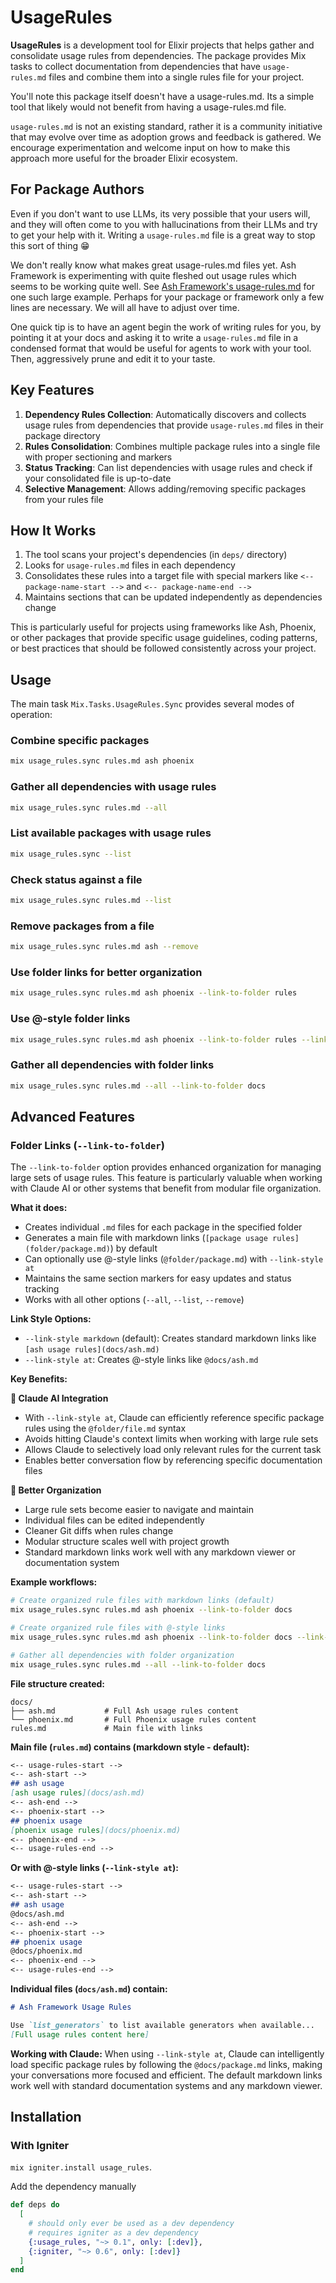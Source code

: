 # UsageRules

**UsageRules** is a development tool for Elixir projects that helps gather and consolidate usage rules from dependencies. The package provides Mix tasks to collect documentation from dependencies that have `usage-rules.md` files and combine them into a single rules file for your project.

You'll note this package itself doesn't have a usage-rules.md. Its a simple tool that likely would not benefit from having a usage-rules.md file.

`usage-rules.md` is not an existing standard, rather it is a community initiative that may evolve over time as adoption grows and feedback is gathered. We encourage experimentation and welcome input on how to make this approach more useful for the broader Elixir ecosystem.

## For Package Authors

Even if you don't want to use LLMs, its very possible that your users will, and they will often come to you with hallucinations from their LLMs and try to get your help with it. Writing a `usage-rules.md` file is a great way to stop this sort of thing 😁

We don't really know what makes great usage-rules.md files yet. Ash Framework is experimenting with quite fleshed out usage rules which seems to be working quite well. See [Ash Framework's usage-rules.md](https://github.com/ash-project/ash/blob/main/usage-rules.md) for one such large example. Perhaps for your package or framework only a few lines are necessary. We will all have to adjust over time.

One quick tip is to have an agent begin the work of writing rules for you, by pointing it at your docs and asking it to write a `usage-rules.md` file in a condensed format that would be useful for agents to work with your tool. Then, aggressively prune and edit it to your taste.

## Key Features

1. **Dependency Rules Collection**: Automatically discovers and collects usage rules from dependencies that provide `usage-rules.md` files in their package directory
2. **Rules Consolidation**: Combines multiple package rules into a single file with proper sectioning and markers
3. **Status Tracking**: Can list dependencies with usage rules and check if your consolidated file is up-to-date
4. **Selective Management**: Allows adding/removing specific packages from your rules file

## How It Works

1. The tool scans your project's dependencies (in `deps/` directory)
2. Looks for `usage-rules.md` files in each dependency
3. Consolidates these rules into a target file with special markers like `<-- package-name-start -->` and `<-- package-name-end -->`
4. Maintains sections that can be updated independently as dependencies change

This is particularly useful for projects using frameworks like Ash, Phoenix, or other packages that provide specific usage guidelines, coding patterns, or best practices that should be followed consistently across your project.

## Usage

The main task `Mix.Tasks.UsageRules.Sync` provides several modes of operation:

### Combine specific packages
```sh
mix usage_rules.sync rules.md ash phoenix
```

### Gather all dependencies with usage rules
```sh
mix usage_rules.sync rules.md --all
```

### List available packages with usage rules
```sh
mix usage_rules.sync --list
```

### Check status against a file
```sh
mix usage_rules.sync rules.md --list
```

### Remove packages from a file
```sh
mix usage_rules.sync rules.md ash --remove
```

### Use folder links for better organization
```sh
mix usage_rules.sync rules.md ash phoenix --link-to-folder rules
```

### Use @-style folder links
```sh
mix usage_rules.sync rules.md ash phoenix --link-to-folder rules --link-style at
```

### Gather all dependencies with folder links
```sh
mix usage_rules.sync rules.md --all --link-to-folder docs
```

## Advanced Features

### Folder Links (`--link-to-folder`)

The `--link-to-folder` option provides enhanced organization for managing large sets of usage rules. This feature is particularly valuable when working with Claude AI or other systems that benefit from modular file organization.

**What it does:**
- Creates individual `.md` files for each package in the specified folder
- Generates a main file with markdown links (`[package usage rules](folder/package.md)`) by default
- Can optionally use @-style links (`@folder/package.md`) with `--link-style at`
- Maintains the same section markers for easy updates and status tracking
- Works with all other options (`--all`, `--list`, `--remove`)

**Link Style Options:**
- `--link-style markdown` (default): Creates standard markdown links like `[ash usage rules](docs/ash.md)`
- `--link-style at`: Creates @-style links like `@docs/ash.md`

**Key Benefits:**

**🤖 Claude AI Integration**
- With `--link-style at`, Claude can efficiently reference specific package rules using the `@folder/file.md` syntax
- Avoids hitting Claude's context limits when working with large rule sets
- Allows Claude to selectively load only relevant rules for the current task
- Enables better conversation flow by referencing specific documentation files

**📁 Better Organization**
- Large rule sets become easier to navigate and maintain
- Individual files can be edited independently
- Cleaner Git diffs when rules change
- Modular structure scales well with project growth
- Standard markdown links work well with any markdown viewer or documentation system

**Example workflows:**
```sh
# Create organized rule files with markdown links (default)
mix usage_rules.sync rules.md ash phoenix --link-to-folder docs

# Create organized rule files with @-style links
mix usage_rules.sync rules.md ash phoenix --link-to-folder docs --link-style at

# Gather all dependencies with folder organization
mix usage_rules.sync rules.md --all --link-to-folder docs
```

**File structure created:**
```
docs/
├── ash.md           # Full Ash usage rules content
└── phoenix.md       # Full Phoenix usage rules content
rules.md             # Main file with links
```

**Main file (`rules.md`) contains (markdown style - default):**
```markdown
<-- usage-rules-start -->
<-- ash-start -->
## ash usage
[ash usage rules](docs/ash.md)
<-- ash-end -->
<-- phoenix-start -->
## phoenix usage
[phoenix usage rules](docs/phoenix.md)
<-- phoenix-end -->
<-- usage-rules-end -->
```

**Or with @-style links (`--link-style at`):**
```markdown
<-- usage-rules-start -->
<-- ash-start -->
## ash usage
@docs/ash.md
<-- ash-end -->
<-- phoenix-start -->
## phoenix usage
@docs/phoenix.md
<-- phoenix-end -->
<-- usage-rules-end -->
```

**Individual files (`docs/ash.md`) contain:**
```markdown
# Ash Framework Usage Rules

Use `list_generators` to list available generators when available...
[Full usage rules content here]
```

**Working with Claude:**
When using `--link-style at`, Claude can intelligently load specific package rules by following the `@docs/package.md` links, making your conversations more focused and efficient. The default markdown links work well with standard documentation systems and any markdown viewer.

## Installation

### With Igniter

`mix igniter.install usage_rules`.

Add the dependency manually

```elixir
def deps do
  [
    # should only ever be used as a dev dependency
    # requires igniter as a dev dependency
    {:usage_rules, "~> 0.1", only: [:dev]},
    {:igniter, "~> 0.6", only: [:dev]}
  ]
end
```
